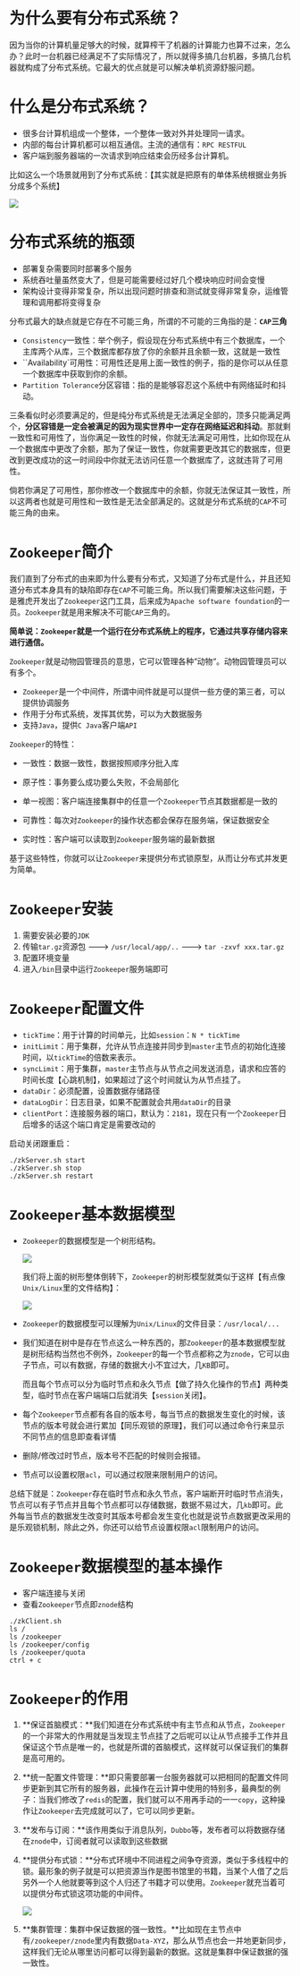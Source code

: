 # 为什么要有分布式系统？

因为当你的计算机量足够大的时候，就算榨干了机器的计算能力也算不过来，怎么办？此时一台机器已经满足不了实际情况了，所以就得多搞几台机器，多搞几台机器就构成了分布式系统。它最大的优点就是可以解决单机资源舒服问题。

# 什么是分布式系统？

- 很多台计算机组成一个整体，一个整体一致对外并处理同一请求。
- 内部的每台计算机都可以相互通信。主流的通信有：`RPC RESTFUL`
- 客户端到服务器端的一次请求到响应结束会历经多台计算机。

比如这么一个场景就用到了分布式系统：【其实就是把原有的单体系统根据业务拆分成多个系统】

![](https://img-blog.csdnimg.cn/17a933cc361e47df90c05d9b9c04657a.png)

# 分布式系统的瓶颈

- 部署复杂需要同时部署多个服务
- 系统吞吐量虽然变大了，但是可能需要经过好几个模块响应时间会变慢
- 架构设计变得非常复杂，所以出现问题时排查和测试就变得非常复杂，运维管理和调用都将变得复杂

分布式最大的缺点就是它存在不可能三角，所谓的不可能的三角指的是：**`CAP`三角**

- `Consistency`一致性：举个例子，假设现在分布式系统中有三个数据库，一个主库两个从库，三个数据库都存放了你的余额并且余额一致，这就是一致性
- ``Availability`可用性：可用性还是用上面一致性的例子，指的是你可以从任意一个数据库中获取到你的余额。
- `Partition Tolerance`分区容错：指的是能够容忍这个系统中有网络延时和抖动。

三条看似时必须要满足的，但是纯分布式系统是无法满足全部的，顶多只能满足两个，**分区容错是一定会被满足的因为现实世界中一定存在网络延迟和抖动**。那就剩一致性和可用性了，当你满足一致性的时候，你就无法满足可用性，比如你现在从一个数据库中更改了余额，那为了保证一致性，你就需要更改其它的数据库，但更改到更改成功的这一时间段中你就无法访问任意一个数据库了，这就违背了可用性。

倘若你满足了可用性，那你修改一个数据库中的余额，你就无法保证其一致性，所以这两者也就是可用性和一致性是无法全部满足的。这就是分布式系统的`CAP`不可能三角的由来。

# `Zookeeper`简介

我们直到了分布式的由来即为什么要有分布式，又知道了分布式是什么，并且还知道分布式本身具有的缺陷即存在`CAP`不可能三角。所以我们需要解决这些问题，于是雅虎开发出了`Zookeeper`这门工具，后来成为`Apache software foundation`的一员。`Zookeeper`就是用来解决不可能`CAP`三角的。

**简单说：`Zookeeper`就是一个运行在分布式系统上的程序，它通过共享存储内容来进行通信。**

`Zookeeper`就是动物园管理员的意思，它可以管理各种“动物“。动物园管理员可以有多个。

- `Zookeeper`是一个中间件，所谓中间件就是可以提供一些方便的第三者，可以提供协调服务
- 作用于分布式系统，发挥其优势，可以为大数据服务
- 支持`Java`，提供`C Java`客户端`API`

`Zookeeper`的特性：

- 一致性：数据一致性，数据按照顺序分批入库

- 原子性：事务要么成功要么失败，不会局部化

- 单一视图：客户端连接集群中的任意一个`Zookeeper`节点其数据都是一致的
- 可靠性：每次对`Zookeeper`的操作状态都会保存在服务端，保证数据安全
- 实时性：客户端可以读取到`Zookeeper`服务端的最新数据

基于这些特性，你就可以让`Zookeeper`来提供分布式锁原型，从而让分布式并发更为简单。

# `Zookeeper`安装

1. 需要安装必要的`JDK`
2. 传输`tar.gz`资源包 ---> `/usr/local/app/..` ---> `tar -zxvf xxx.tar.gz`
3. 配置环境变量
4. 进入`/bin`目录中运行`Zookeeper`服务端即可

# `Zookeeper`配置文件

- `tickTime`：用于计算的时间单元，比如`session`：`N * tickTime`
- `initLimit`：用于集群，允许从节点连接并同步到`master`主节点的初始化连接时间，以`tickTime`的倍数来表示。
- `syncLimit`：用于集群，`master`主节点与从节点之间发送消息，请求和应答的时间长度【心跳机制】，如果超过了这个时间就认为从节点挂了。
- `dataDir`：必须配置，设置数据存储路径
- `dataLogDir`：日志目录，如果不配置就会共用`dataDir`的目录
- `clientPort`：连接服务器的端口，默认为：`2181`，现在只有一个`Zookeeper`日后增多的话这个端口肯定是需要改动的

启动关闭跟重启：

```shell
./zkServer.sh start
./zkServer.sh stop
./zkServer.sh restart
```

# `Zookeeper`基本数据模型

- `Zookeeper`的数据模型是一个树形结构。

  ![](https://img-blog.csdnimg.cn/ba3b97531cdc4fa7b07a8368a64520c8.png)

  我们将上面的树形整体倒转下，`Zookeeper`的树形模型就类似于这样【有点像`Unix/Linux`里的文件结构】：

  ![](https://img-blog.csdnimg.cn/bb18928fd9ed407785711b39e24ba9a7.png)

- `Zookeeper`的数据模型可以理解为`Unix/Linux`的文件目录：`/usr/local/...`

- 我们知道在树中是存在节点这么一种东西的，那`Zookeeper`的基本数据模型就是树形结构当然也不例外，`Zookeeper`的每一个节点都称之为`znode`，它可以由子节点，可以有数据，存储的数据大小不宜过大，几`KB`即可。

  而且每个节点可以分为临时节点和永久节点【做了持久化操作的节点】两种类型，临时节点在客户端端口后就消失【`session`关闭】。

- 每个`Zookeeper`节点都有各自的版本号，每当节点的数据发生变化的时候，该节点的版本号就会进行累加【同乐观锁的原理】，我们可以通过命令行来显示不同节点的信息即查看详情

- 删除/修改过时节点，版本号不匹配的时候则会报错。

- 节点可以设置权限`acl`，可以通过权限来限制用户的访问。

总结下就是：`Zookeeper`存在临时节点和永久节点，客户端断开时临时节点消失，节点可以有子节点并且每个节点都可以存储数据，数据不易过大，几`kb`即可。此外每当节点的数据发生改变时其版本号都会发生变化也就是说节点数据更改采用的是乐观锁机制，除此之外，你还可以给节点设置权限`acl`限制用户的访问。

# `Zookeeper`数据模型的基本操作

- 客户端连接与关闭
- 查看`Zookeeper`节点即`znode`结构

```shell
./zkClient.sh
ls /
ls /zookeeper
ls /zookeeper/config
ls /zookeeper/quota
ctrl + c
```

# `Zookeeper`的作用

1. **保证首脑模式：**我们知道在分布式系统中有主节点和从节点，`Zookeeper`的一个非常大的作用就是当发现主节点挂了之后呢可以让从节点接手工作并且保证这个节点是唯一的，也就是所谓的首脑模式，这样就可以保证我们的集群是高可用的。

2. **统一配置文件管理：**即只需要部署一台服务器就可以把相同的配置文件同步更新到其它所有的服务器，此操作在云计算中使用的特别多，最典型的例子：当我们修改了`redis`的配置，我们就可以不用再手动的一一`copy`，这种操作让`Zookeeper`去完成就可以了，它可以同步更新。

3. **发布与订阅：**该作用类似于消息队列，`Dubbo`等，发布者可以将数据存储在`znode`中，订阅者就可以读取到这些数据

4. **提供分布式锁：**分布式环境中不同进程之间争夺资源，类似于多线程中的锁。最形象的例子就是可以把资源当作是图书馆里的书籍，当某个人借了之后另外一个人他就要等到这个人归还了书籍才可以使用。`Zookeeper`就充当着可以提供分布式锁这项功能的中间件。

   ![](https://img-blog.csdnimg.cn/526d39e28e5841ae8878b51396808e5e.png)

5. **集群管理：集群中保证数据的强一致性。**比如现在主节点中有`/zookeeper/znode`里内有数据`Data-XYZ`，那么从节点也会一并地更新同步，这样我们无论从哪里访问都可以得到最新的数据。这就是集群中保证数据的强一致性。

   